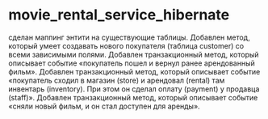 # movie_rental_service_hibernate
сделан маппинг энтити на существующие таблицы.
Добавлен метод, который умеет создавать нового покупателя (таблица customer) со всеми зависимыми полями.
Добавлен транзакционный метод, который описывает событие «покупатель пошел и вернул ранее арендованный фильм».
Добавлен транзакционный метод, который описывает событие «покупатель сходил в магазин (store) и арендовал (rental) там инвентарь (inventory). При этом он сделал оплату (payment) у продавца (staff)».
Добавлен транзакционный метод, который описывает событие «сняли новый фильм, и он стал доступен для аренды».

